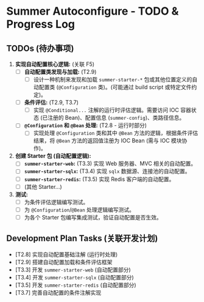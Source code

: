 # Summer Autoconfigure - TODO & Progress Log

## TODOs (待办事项)

1.  **实现自动配置核心逻辑:** (关联 F5)
    - [ ] **自动配置类发现与加载:** (T2.9)
      - [ ] 设计一种机制来发现和加载 `summer-starter-*` 包或其他位置定义的自动配置类 (`@Configuration` 类)。(可能通过 build script 或特定文件约定)。
    - [ ] **条件评估:** (T2.9, T3.7)
      - [ ] 实现 `@Conditional...` 注解的运行时评估逻辑。需要访问 IOC 容器状态 (已注册的 Bean)、配置信息 (`summer-config`)、类路径信息。
    - [ ] **`@Configuration` 和 `@Bean` 处理:** (T2.8 - 运行时部分)
      - [ ] 实现处理 `@Configuration` 类和其中 `@Bean` 方法的逻辑，根据条件评估结果，将 `@Bean` 方法的返回值注册为 IOC Bean (需与 IOC 模块协作)。
2.  **创建 Starter 包 (自动配置逻辑):**
    - [ ] **`summer-starter-web`:** (T3.3) 实现 Web 服务器、MVC 相关的自动配置。
    - [ ] **`summer-starter-sqlx`:** (T3.4) 实现 `sqlx` 数据源、连接池的自动配置。
    - [ ] **`summer-starter-redis`:** (T3.5) 实现 Redis 客户端的自动配置。
    - [ ] (其他 Starter...)
3.  **测试:**
    - [ ] 为条件评估逻辑编写测试。
    - [ ] 为 `@Configuration`/`@Bean` 处理逻辑编写测试。
    - [ ] 为各个 Starter 包编写集成测试，验证自动配置是否生效。

## Development Plan Tasks (关联开发计划)

- [T2.8] 实现自动配置基础注解 (运行时处理)
- [T2.9] 搭建自动配置加载和条件评估框架
- [T3.3] 开发 `summer-starter-web` (自动配置部分)
- [T3.4] 开发 `summer-starter-sqlx` (自动配置部分)
- [T3.5] 开发 `summer-starter-redis` (自动配置部分)
- [T3.7] 完善自动配置的条件注解实现
